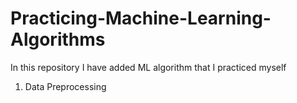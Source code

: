 # Practicing-Machine-Learning-Algorithms
In this repository I have added ML algorithm that I practiced myself 

1. Data Preprocessing 
